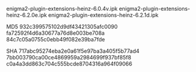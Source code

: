 enigma2-plugin-extensions-heinz-6.0.4v.ipk
enigma2-plugin-extensions-heinz-6.2.0e.ipk
enigma2-plugin-extensions-heinz-6.2.1d.ipk

MD5 932c399575102d9df43421305afc0090 fa72592f4d6a30677a76d8e003be708a 84c7c05a0755c0ebb49f082e39ba7fde

SHA 717abc95274eba2e0a61f5e97ba3a405f5b77ad4 7bb003790ca00ce4869959a2984699f937bf85f8 c0a4a3dd863c704c555bcde8704316a964f09066
